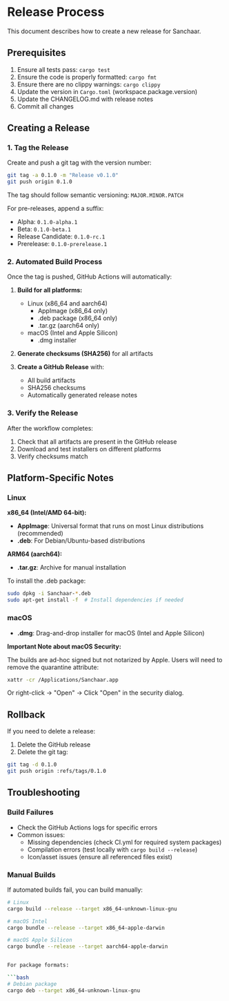 # Release Process

This document describes how to create a new release for Sanchaar.

## Prerequisites

1. Ensure all tests pass: `cargo test`
2. Ensure the code is properly formatted: `cargo fmt`
3. Ensure there are no clippy warnings: `cargo clippy`
4. Update the version in `Cargo.toml` (workspace.package.version)
5. Update the CHANGELOG.md with release notes
6. Commit all changes

## Creating a Release

### 1. Tag the Release

Create and push a git tag with the version number:

```bash
git tag -a 0.1.0 -m "Release v0.1.0"
git push origin 0.1.0
```

The tag should follow semantic versioning: `MAJOR.MINOR.PATCH`

For pre-releases, append a suffix:
- Alpha: `0.1.0-alpha.1`
- Beta: `0.1.0-beta.1`
- Release Candidate: `0.1.0-rc.1`
- Prerelease: `0.1.0-prerelease.1`

### 2. Automated Build Process

Once the tag is pushed, GitHub Actions will automatically:

1. **Build for all platforms:**
   - Linux (x86_64 and aarch64)
     - AppImage (x86_64 only)
     - .deb package (x86_64 only)
     - .tar.gz (aarch64 only)
   - macOS (Intel and Apple Silicon)
     - .dmg installer

2. **Generate checksums (SHA256)** for all artifacts

3. **Create a GitHub Release** with:
   - All build artifacts
   - SHA256 checksums
   - Automatically generated release notes

### 3. Verify the Release

After the workflow completes:

1. Check that all artifacts are present in the GitHub release
2. Download and test installers on different platforms
3. Verify checksums match

## Platform-Specific Notes

### Linux

**x86_64 (Intel/AMD 64-bit):**
- **AppImage**: Universal format that runs on most Linux distributions (recommended)
- **.deb**: For Debian/Ubuntu-based distributions

**ARM64 (aarch64):**
- **.tar.gz**: Archive for manual installation

To install the .deb package:
```bash
sudo dpkg -i Sanchaar-*.deb
sudo apt-get install -f  # Install dependencies if needed
```

### macOS

- **.dmg**: Drag-and-drop installer for macOS (Intel and Apple Silicon)

**Important Note about macOS Security:**

The builds are ad-hoc signed but not notarized by Apple. Users will need to remove the quarantine attribute:
```bash
xattr -cr /Applications/Sanchaar.app
```

Or right-click → "Open" → Click "Open" in the security dialog.

## Rollback

If you need to delete a release:

1. Delete the GitHub release
2. Delete the git tag:
```bash
git tag -d 0.1.0
git push origin :refs/tags/0.1.0
```

## Troubleshooting

### Build Failures

- Check the GitHub Actions logs for specific errors
- Common issues:
  - Missing dependencies (check CI.yml for required system packages)
  - Compilation errors (test locally with `cargo build --release`)
  - Icon/asset issues (ensure all referenced files exist)

### Manual Builds

If automated builds fail, you can build manually:

```bash
# Linux
cargo build --release --target x86_64-unknown-linux-gnu

# macOS Intel
cargo bundle --release --target x86_64-apple-darwin

# macOS Apple Silicon
cargo bundle --release --target aarch64-apple-darwin


For package formats:

```bash
# Debian package
cargo deb --target x86_64-unknown-linux-gnu
